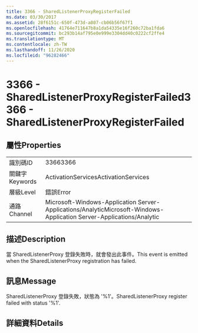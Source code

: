 ```yaml
---
title: 3366 - SharedListenerProxyRegisterFailed
ms.date: 03/30/2017
ms.assetid: 28f6151c-650f-473d-a807-cb06b56f67f1
ms.openlocfilehash: 41764e711647b8a1da54335e16f260c72ba1fda6
ms.sourcegitcommit: bc293b14af795e0e999e3304dd40c0222cf2ffe4
ms.translationtype: MT
ms.contentlocale: zh-TW
ms.lasthandoff: 11/26/2020
ms.locfileid: "96282466"
---
```

# <a name="3366---sharedlistenerproxyregisterfailed"></a><span data-ttu-id="24d45-102">3366 - SharedListenerProxyRegisterFailed</span><span class="sxs-lookup"><span data-stu-id="24d45-102">3366 - SharedListenerProxyRegisterFailed</span></span>

## <a name="properties"></a><span data-ttu-id="24d45-103">屬性</span><span class="sxs-lookup"><span data-stu-id="24d45-103">Properties</span></span>  
  
|||  
|-|-|  
|<span data-ttu-id="24d45-104">識別碼</span><span class="sxs-lookup"><span data-stu-id="24d45-104">ID</span></span>|<span data-ttu-id="24d45-105">3366</span><span class="sxs-lookup"><span data-stu-id="24d45-105">3366</span></span>|  
|<span data-ttu-id="24d45-106">關鍵字</span><span class="sxs-lookup"><span data-stu-id="24d45-106">Keywords</span></span>|<span data-ttu-id="24d45-107">ActivationServices</span><span class="sxs-lookup"><span data-stu-id="24d45-107">ActivationServices</span></span>|  
|<span data-ttu-id="24d45-108">層級</span><span class="sxs-lookup"><span data-stu-id="24d45-108">Level</span></span>|<span data-ttu-id="24d45-109">錯誤</span><span class="sxs-lookup"><span data-stu-id="24d45-109">Error</span></span>|  
|<span data-ttu-id="24d45-110">通路</span><span class="sxs-lookup"><span data-stu-id="24d45-110">Channel</span></span>|<span data-ttu-id="24d45-111">Microsoft-Windows-Application Server-Applications/Analytic</span><span class="sxs-lookup"><span data-stu-id="24d45-111">Microsoft-Windows-Application Server-Applications/Analytic</span></span>|  
  
## <a name="description"></a><span data-ttu-id="24d45-112">描述</span><span class="sxs-lookup"><span data-stu-id="24d45-112">Description</span></span>  

 <span data-ttu-id="24d45-113">當 SharedListenerProxy 登錄失敗時，就會發出此事件。</span><span class="sxs-lookup"><span data-stu-id="24d45-113">This event is emitted when the SharedListenerProxy registration has failed.</span></span>  
  
## <a name="message"></a><span data-ttu-id="24d45-114">訊息</span><span class="sxs-lookup"><span data-stu-id="24d45-114">Message</span></span>  

 <span data-ttu-id="24d45-115">SharedListenerProxy 登錄失敗，狀態為 '%1'。</span><span class="sxs-lookup"><span data-stu-id="24d45-115">SharedListenerProxy register failed with status '%1'.</span></span>  
  
## <a name="details"></a><span data-ttu-id="24d45-116">詳細資料</span><span class="sxs-lookup"><span data-stu-id="24d45-116">Details</span></span>
